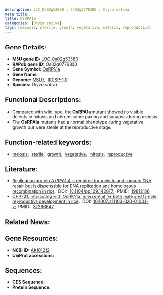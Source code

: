 ```yaml
---
description: LOC_Os02g53680 ; Os02g0776800 ; Oryza sativa
meta_title:
title: OsRPA1a
categories: [Oryza sativa]
tags: [meiosis, sterile, growth, vegetative, mitosis, reproductive]
---
```


## Gene Details:
- **MSU gene ID:** [LOC_Os02g53680](http://rice.uga.edu/cgi-bin/ORF_infopage.cgi?orf=LOC_Os02g53680)  
- **RAPdb gene ID:** [Os02g0776800](https://rapdb.dna.affrc.go.jp/locus/?name=Os02g0776800)  
- **Gene Symbol:** <u>OsRPA1a</u>
- **Gene Name:**
- **Genome:**  [MSU7](http://rice.uga.edu/),&nbsp;&nbsp;[IRGSP-1.0](https://rapdb.dna.affrc.go.jp/download/irgsp1.html)
- **Species:** *Oryza sativa*

## Functional Descriptions:
   - Compared with wild type, the **OsRPA1a** mutant showed no visible defects in mitosis and chromosome pairing and synapsis during meiosis.
   - The **OsRPA1a** mutants had a normal phenotype during vegetative growth but were sterile at the reproductive stage.

## Function-related keywords:
   - [meiosis](/tags/meiosis/),&nbsp;&nbsp;[sterile](/tags/sterile/),&nbsp;&nbsp;[growth](/tags/growth/),&nbsp;&nbsp;[vegetative](/tags/vegetative/),&nbsp;&nbsp;[mitosis](/tags/mitosis/),&nbsp;&nbsp;[reproductive](/tags/reproductive/)

## Literature:
   - [Replication protein A (RPA1a) is required for meiotic and somatic DNA repair but is dispensable for DNA replication and homologous recombination in rice](https://www.doi.org/10.1104/pp.109.142877).&nbsp;&nbsp;DOI:&nbsp;&nbsp;[10.1104/pp.109.142877](https://www.doi.org/10.1104/pp.109.142877);&nbsp;&nbsp;PMID:&nbsp;&nbsp;[19812186](https://pubmed.ncbi.nlm.nih.gov/19812186/)
   - [CHR721, interacting with OsRPA1a, is essential for both male and female reproductive development in rice](https://www.doi.org/10.1007/s11103-020-01004-z).&nbsp;&nbsp;DOI:&nbsp;&nbsp;[10.1007/s11103-020-01004-z](https://www.doi.org/10.1007/s11103-020-01004-z);&nbsp;&nbsp;PMID:&nbsp;&nbsp;[32266647](https://pubmed.ncbi.nlm.nih.gov/32266647/)

## Related News:

## Gene Resources:
- **NCBI ID:**  [AK101212](http://www.ncbi.nlm.nih.gov/nuccore/AK101212)
- **UniProt accessions:** [](https://www.uniprot.org/uniprotkb//entry)

## Sequences:
- **CDS Sequence:**
- **Protein Sequence:**
